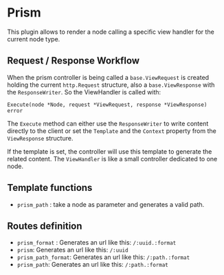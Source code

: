 Prism
=====

This plugin allows to render a node calling a specific view handler for the current node type.

Request / Response Workflow
---------------------------

When the prism controller is being called a ``base.ViewRequest`` is created holding the current ``http.Request`` 
structure, also a ``base.ViewResponse`` with the ``ResponseWriter``. So the ViewHandler is called with:  
  
  ``Execute(node *Node, request *ViewRequest, response *ViewResponse) error``

The ``Execute`` method can either use the ``ResponseWriter`` to write content directly to the client or set the 
``Template`` and the ``Context`` property from the ``ViewResponse`` structure.

If the template is set, the controller will use this template to generate the related content. The ``ViewHandler``
is like a small controller dedicated to one node.
 

Template functions
------------------

 - ``prism_path`` : take a node as parameter and generates a valid path.

Routes definition
-----------------

 - ``prism_format`` : Generates an url like this: ``/:uuid.:format``
 - ``prism``:  Generates an url like this: ``/:uuid``
 - ``prism_path_format``:  Generates an url like this: ``/:path.:format``
 - ``prism_path``:  Generates an url like this: ``/:path.:format``